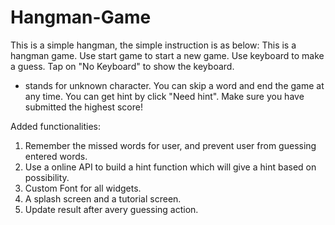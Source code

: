 # Hangman-Game
This is a simple hangman, the simple instruction is as below:
This is a hangman game.
Use start game to start a new game.
Use keyboard to make a guess.
Tap on \"No Keyboard\" to show the keyboard.
* stands for unknown character.
You can skip a word and end the game at any time.
You can get hint by click \"Need hint\".
Make sure you have submitted the highest score!
        
Added functionalities:
1. Remember the missed words for user, and prevent user from guessing entered words.  
2. Use a online API to build a hint function which will give a hint based on possibility.  
3. Custom Font for all widgets.  
4. A splash screen and a tutorial screen.  
5. Update result after avery guessing action.